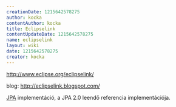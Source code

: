 ```yaml
---
creationDate: 1215642578275 
author: kocka 
contentAuthor: kocka 
title: Eclipselink 
contentUpdateDate: 1215642578275 
name: eclipselink 
layout: wiki 
date: 1215642578275 
creator: kocka 
---
```

http://www.eclipse.org/eclipselink/

blog: http://eclipselink.blogspot.com/

[JPA](JPA.html) implementáció, a JPA 2.0 leendő referencia implementációja.
